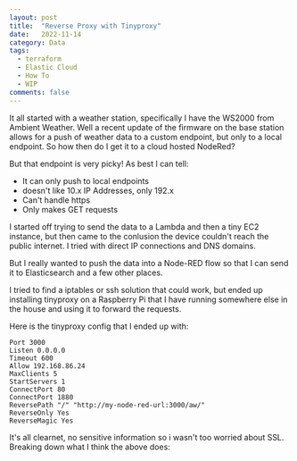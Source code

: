 ```yaml
---
layout: post
title:  "Reverse Proxy with Tinyproxy"
date:   2022-11-14
category: Data
tags:
  - terraform
  - Elastic Cloud
  - How To
  - WIP
comments: false
---
```


It all started with a weather station, specifically I have the WS2000 from Ambient Weather. Well a recent update of the firmware on the base station allows for a push of weather data to a custom endpoint, but only to a local endpoint. So how then do I get it to a cloud hosted NodeRed?

<!--more-->

But that endpoint is very picky! As best I can tell:
 - It can only push to local endpoints
 - doesn't like 10.x IP Addresses, only 192.x
 - Can't handle https
 - Only makes GET requests

I started off trying to send the data to a Lambda and then a tiny EC2 instance, but then came to the conlusion the device couldn't reach the public internet. I tried with direct IP connections and DNS domains.

But I really wanted to push the data into a Node-RED flow so that I can send it to Elasticsearch and a few other places.

I tried to find a iptables or ssh solution that could work, but ended up installing tinyproxy on a Raspberry Pi that I have running somewhere else in the house and using it to forward the requests.

Here is the tinyproxy config that I ended up with:

```
Port 3000
Listen 0.0.0.0
Timeout 600
Allow 192.168.86.24
MaxClients 5
StartServers 1
ConnectPort 80
ConnectPort 1880
ReversePath "/" "http://my-node-red-url:3000/aw/"
ReverseOnly Yes
ReverseMagic Yes
```

It's all clearnet, no sensitive information so i wasn't too worried about SSL. Breaking down what I think the above does: